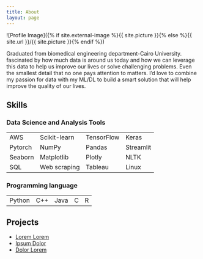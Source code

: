 ```yaml
---
title: About
layout: page
---
```

![Profile Image]({% if site.external-image %}{{ site.picture }}{% else %}{{ site.url }}/{{ site.picture }}{% endif %})

<p>Graduated from biomedical engineering department-Cairo University. fascinated by how much data is around us today and how we can leverage this data to help us improve our lives or solve challenging problems. Even the smallest detail that no one pays attention to matters. 
I’d love to combine my passion for data with my ML/DL to build a smart solution that will help improve the quality of our lives.</p>

<h2>Skills</h2>


### Data Science and Analysis Tools
|    |   |  | |
| :---------------- | :------ | :---- | :----| 
|   AWS                |     Scikit-learn   |   TensorFlow |   Keras|
|   Pytorch            |     NumPy          |   Pandas     |   Streamlit|
|   Seaborn   		 |    Matplotlib      |   Plotly 	 |   NLTK |
|   SQL       		 |    Web scraping    |   Tableau 	 |  Linux|



### Programming language
|     |   		  |  	   | 		|	   |
| :----   | :------ | :---- | :---- |:----|
|   Python    |      C++   |   Java   |    C 	| 	  R  |

<h2>Projects</h2>

<ul>
	<li><a href="https://github.com/">Lorem Lorem</a></li>
	<li><a href="https://github.com/">Ipsum Dolor</a></li>
	<li><a href="https://github.com/">Dolor Lorem</a></li>
</ul>
